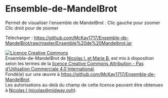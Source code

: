 Ensemble-de-MandelBrot
======================
Permet de visualiser l'ensemble de MandelBrot .
Clic gauche pour zoomer 
Clic droit pour de zoomer

Télécharger : https://github.com/McKay1717/Ensemble-de-MandelBrot/raw/master/Ensemble%20de%20Mandelbrot.jar


<a rel="license" href="http://creativecommons.org/licenses/by-nc/4.0/"><img alt="Licence Creative Commons" style="border-width:0" src="https://i.creativecommons.org/l/by-nc/4.0/88x31.png" /></a><br /><span xmlns:dct="http://purl.org/dc/terms/" property="dct:title">Ensemble-de-MandelBrot</span> de <a xmlns:cc="http://creativecommons.org/ns#" href="https://github.com/McKay1717/Ensemble-de-MandelBrot" property="cc:attributionName" rel="cc:attributionURL">Nicolas I. et Marie B.</a> est mis à disposition selon les termes de la <a rel="license" href="http://creativecommons.org/licenses/by-nc/4.0/">licence Creative Commons Attribution - Pas d’Utilisation Commerciale 4.0 International</a>.<br />Fondé(e) sur une œuvre à <a xmlns:dct="http://purl.org/dc/terms/" href="https://github.com/McKay1717/Ensemble-de-MandelBrot" rel="dct:source">https://github.com/McKay1717/Ensemble-de-MandelBrot</a>.<br />Les autorisations au-delà du champ de cette licence peuvent être obtenues à <a xmlns:cc="http://creativecommons.org/ns#" href="Nicolas I (nicolas@midway.ovh)" rel="cc:morePermissions">Nicolas I (nicolas@midway.ovh)</a>.



